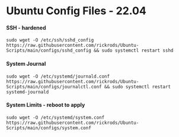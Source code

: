 # Ubuntu Config Files - 22.04

#### SSH  - hardened   
```sudo wget -O /etc/ssh/sshd_config https://raw.githubusercontent.com/rickrods/Ubuntu-Scripts/main/configs/sshd_config && sudo systemctl restart sshd```

#### System Journal     
```sudo wget -O /etc/systemd/journald.conf https://raw.githubusercontent.com/rickrods/Ubuntu-Scripts/main/configs/journalctl.conf && sudo systemctl restart systemd-journald```

#### System Limits - reboot to apply  
```sudo wget -O /etc/systemd/system.conf https://raw.githubusercontent.com/rickrods/Ubuntu-Scripts/main/configs/system.conf```



